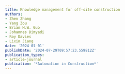 ```yaml
---
title: Knowledge management for off-site construction
authors:
- Zhen Zhang
- Yang Zou
- Brian H.W. Guo
- Johannes Dimyadi
- Roy Davies
- Lixin Jiang
date: '2024-01-01'
publishDate: '2024-07-29T09:57:23.559812Z'
publication_types:
- article-journal
publication: '*Automation in Construction*'
---
```

